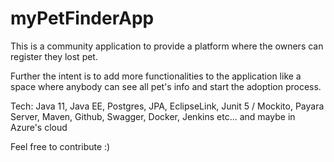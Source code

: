 # myPetFinderApp

This is a community application to provide a platform where the owners can register they lost pet.

Further the intent is to add more functionalities to the application like a space where anybody can see all pet's info and start the adoption process.

Tech: Java 11, Java EE, Postgres, JPA, EclipseLink, Junit 5 / Mockito, Payara Server, Maven, Github, Swagger, Docker, Jenkins etc... and maybe in Azure's cloud

Feel free to contribute :)
